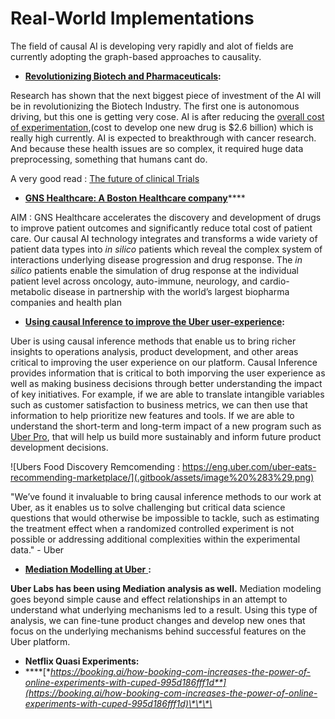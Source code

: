 # Real-World Implementations

The field of causal AI is developing very rapidly and alot of fields are currently adopting the graph-based approaches to causality.  

* [**Revolutionizing Biotech and Pharmaceuticals**](https://opendatascience.com/fastest-growing-sectors-of-ai-investment/)**:**

Research has shown that the next biggest piece of investment of the AI will be in revolutionizing the Biotech Industry. The first one is autonomous driving, but this one is getting very cose. AI is after reducing the [overall cost of experimentation](https://www.policymed.com/2014/12/a-tough-road-cost-to-develop-one-new-drug-is-26-billion-approval-rate-for-drugs-entering-clinical-de.html),\(cost to develop one new drug is $2.6 billion\) which is really high currently. AI is expected to breakthrough with cancer research. And because these health issues are so complex, it required huge data preprocessing, something that humans cant do.

A very good read : [The future of clinical Trials](https://www.cbinsights.com/research/clinical-trials-ai-tech-disruption/)

* [**GNS Healthcare: A Boston Healthcare company**](https://www.gnshealthcare.com/)\*\*\*\*

AIM :  GNS Healthcare accelerates the discovery and development of drugs to improve patient outcomes and significantly reduce total cost of patient care. Our causal AI technology integrates and transforms a wide variety of patient data types into _in silico_ patients which reveal the complex system of interactions underlying disease progression and drug response. The _in silico_ patients enable the simulation of drug response at the individual patient level across oncology, auto-immune, neurology, and cardio-metabolic disease in partnership with the world’s largest biopharma companies and health plan

* [**Using causal Inference to improve the Uber user-experience**](https://eng.uber.com/causal-inference-at-uber/)**:**

Uber is using causal inference methods that enable us to bring richer insights to operations analysis, product development, and other areas critical to improving the user experience on our platform.  Causal Inference provides information that is critical to both imporving the user experience as well as making business decisions through better understanding the impact of key initiatives.  For example, if we are able to translate intangible variables such as customer satisfaction to business metrics, we can then use that information to help prioritize new features and tools. If we are able to understand the short-term and long-term impact of a new program such as [Uber Pro](https://www.uber.com/newsroom/uberpro/), that will help us build more sustainably and inform future product development decisions.

![Ubers Food Discovery Remcomending : https://eng.uber.com/uber-eats-recommending-marketplace/](.gitbook/assets/image%20%283%29.png)

"We’ve found it invaluable to bring causal inference methods to our work at Uber, as it enables us to solve challenging but critical data science questions that would otherwise be impossible to tackle, such as estimating the treatment effect when a randomized controlled experiment is not possible or addressing additional complexities within the experimental data." - Uber

* [**Mediation Modelling at Uber** ](https://eng.uber.com/mediation-modeling/)**:**

**Uber Labs has been using Mediation analysis as well.** Mediation modeling goes beyond simple cause and effect relationships in an attempt to understand what underlying mechanisms led to a result. Using this type of analysis, we can fine-tune product changes and develop new ones that focus on the underlying mechanisms behind successful features on the Uber platform.

* **Netflix Quasi Experiments:** 
* \*\*\*\*[**https://booking.ai/how-booking-com-increases-the-power-of-online-experiments-with-cuped-995d186fff1d**](https://booking.ai/how-booking-com-increases-the-power-of-online-experiments-with-cuped-995d186fff1d)\*\*\*\*

